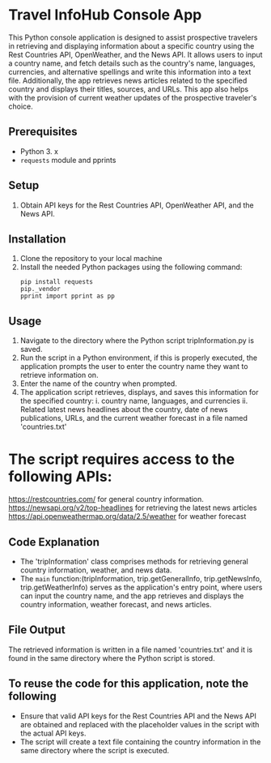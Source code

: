 # Travel InfoHub Console App

This Python console application is designed to assist prospective travelers in retrieving and displaying information about a specific country using the Rest Countries API, OpenWeather, and the News API. It allows users to input a country name, and fetch details such as the country's name, languages, currencies, and alternative spellings and write this information into a text file. Additionally, the app retrieves news articles related to the specified country and displays their titles, sources, and URLs. This app also helps with the provision of current weather updates of the prospective traveler's choice.

## Prerequisites
- Python 3. x
- `requests` module and pprints

## Setup
1. Obtain API keys for the Rest Countries API, OpenWeather API, and the News API.
## Installation
1. Clone the repository to your local machine
2. Install the needed Python packages using the following command: 
   ```
   pip install requests 
   pip._vendor
   pprint import pprint as pp
   ```

## Usage
1. Navigate to the directory where the Python script tripInformation.py is saved.
2. Run the script in a Python environment, if this is properly executed, the application prompts the user to enter the country name they want to retrieve information on.
3. Enter the name of the country when prompted.
4. The application script retrieves, displays, and saves this information for the specified country:
    i. country name, languages, and currencies
   ii. Related latest news headlines about the country, date of news publications, URLs, and the current weather forecast in a file named 'countries.txt'

# The script requires access to the following APIs:
https://restcountries.com/ for general country information.
https://newsapi.org/v2/top-headlines for retrieving the latest news articles
https://api.openweathermap.org/data/2.5/weather for weather forecast

## Code Explanation
- The 'tripInformation' class comprises methods for retrieving general country information, weather, and news data.
- The `main` function:(tripInformation, trip.getGeneralInfo, trip.getNewsInfo,
trip.getWeatherInfo) serves as the application's entry point, where users can input the country name, and the app retrieves and displays the country information, weather forecast, and news articles.

## File Output
The retrieved information is written in a file named 'countries.txt' and it is found in the same directory where the Python script is stored.

## To reuse the code for this application, note the following 
- Ensure that valid API keys for the Rest Countries API and the News API are obtained and replaced with the placeholder values in the script with the actual API keys.
- The script will create a text file containing the country information in the same directory where the script is executed.





